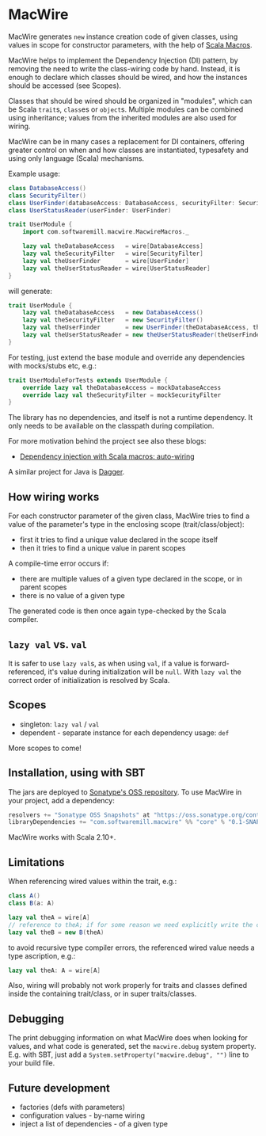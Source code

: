 MacWire
=======

MacWire generates `new` instance creation code of given classes, using values in scope for constructor parameters,
with the help of [Scala Macros](http://scalamacros.org/).

MacWire helps to implement the Dependency Injection (DI) pattern, by removing the need to write the
class-wiring code by hand. Instead, it is enough to declare which classes should be wired, and how the instances
should be accessed (see Scopes).

Classes that should be wired should be organized in "modules", which can be Scala `trait`s, `class`es or `object`s.
Multiple modules can be combined using inheritance; values from the inherited modules are also used for wiring.

MacWire can be in many cases a replacement for DI containers, offering greater control on when and how classes are
instantiated, typesafety and using only language (Scala) mechanisms.

Example usage:

````scala
class DatabaseAccess()
class SecurityFilter()
class UserFinder(databaseAccess: DatabaseAccess, securityFilter: SecurityFilter)
class UserStatusReader(userFinder: UserFinder)

trait UserModule {
    import com.softwaremill.macwire.MacwireMacros._

    lazy val theDatabaseAccess   = wire[DatabaseAccess]
    lazy val theSecurityFilter   = wire[SecurityFilter]
    lazy val theUserFinder       = wire[UserFinder]
    lazy val theUserStatusReader = wire[UserStatusReader]
}
````

will generate:

````scala
trait UserModule {
    lazy val theDatabaseAccess   = new DatabaseAccess()
    lazy val theSecurityFilter   = new SecurityFilter()
    lazy val theUserFinder       = new UserFinder(theDatabaseAccess, theSecurityFilter)
    lazy val theUserStatusReader = new theUserStatusReader(theUserFinder)
}
````

For testing, just extend the base module and override any dependencies with mocks/stubs etc, e.g.:

````scala
trait UserModuleForTests extends UserModule {
    override lazy val theDatabaseAccess = mockDatabaseAccess
    override lazy val theSecurityFilter = mockSecurityFilter
}
````

The library has no dependencies, and itself is not a runtime dependency. It only needs to be available on the classpath
during compilation.

For more motivation behind the project see also these blogs:

* [Dependency injection with Scala macros: auto-wiring](http://www.warski.org/blog/2013/03/dependency-injection-with-scala-macros-auto-wiring/)

A similar project for Java is [Dagger](https://github.com/square/dagger).

How wiring works
----------------

For each constructor parameter of the given class, MacWire tries to find a value of the parameter's type in the
enclosing scope (trait/class/object):

* first it tries to find a unique value declared in the scope itself
* then it tries to find a unique value in parent scopes

A compile-time error occurs if:

* there are multiple values of a given type declared in the scope, or in parent scopes
* there is no value of a given type

The generated code is then once again type-checked by the Scala compiler.

`lazy val` vs. `val`
--------------------

It is safer to use `lazy val`s, as when using `val`, if a value is forward-referenced, it's value during initialization
will be `null`. With `lazy val` the correct order of initialization is resolved by Scala.

Scopes
------

* singleton: `lazy val` / `val`
* dependent - separate instance for each dependency usage: `def`

More scopes to come!

Installation, using with SBT
----------------------------

The jars are deployed to [Sonatype's OSS repository](https://oss.sonatype.org/content/repositories/snapshots/com/softwaremill/macwire/).
To use MacWire in your project, add a dependency:

````scala
resolvers += "Sonatype OSS Snapshots" at "https://oss.sonatype.org/content/repositories/snapshots"
libraryDependencies += "com.softwaremill.macwire" %% "core" % "0.1-SNAPSHOT"
````

MacWire works with Scala 2.10+.

Limitations
-----------

When referencing wired values within the trait, e.g.:

````scala
class A()
class B(a: A)

lazy val theA = wire[A]
// reference to theA; if for some reason we need explicitly write the constructor call
lazy val theB = new B(theA)
````

to avoid recursive type compiler errors, the referenced wired value needs a type ascription, e.g.:

````scala
lazy val theA: A = wire[A]
````

Also, wiring will probably not work properly for traits and classes defined inside the containing trait/class, or in
super traits/classes.

Debugging
---------

The print debugging information on what MacWire does when looking for values, and what code is generated, set the
`macwire.debug` system property. E.g. with SBT, just add a `System.setProperty("macwire.debug", "")` line to your
build file.

Future development
------------------

* factories (defs with parameters)
* configuration values - by-name wiring
* inject a list of dependencies - of a given type
